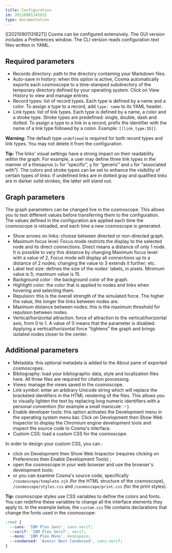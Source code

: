 ```yaml
---
title: Configuration
id: 20210901145632
type: documentation
---
```


[[20210901131627]] Cosma can be configured extensively. The GUI version includes a Preferences window. The CLI version reads configuration text files written in YAML.

## Required parameters

- Records directory: path to the directory containing your Markdown files.
- Auto-save in history: when this option is active, Cosma automatically exports each cosmoscope to a time-stamped subdirectory of the temporary directory defined by your operating system. Click on View History to view and manage entries.
- Record types: list of record types. Each type is defined by a name and a color. To assign a type to a record, add `type: name` to its YAML header.
- Link types: list of link types. Each type is defined by a name, a color and a stroke type. Stroke types are predefined: single, double, dash and dotted. To assign a type to a link in a record, prefix the identifier with the name of a link type followed by a colon. Example: `[[link_type:ID]]`.

**Warning:** The default type `undefined` is required for both record types and link types. You may not delete it from the configuration.

**Tip:** The links' visual settings have a strong impact on their readability within the graph. For example, a user may define three link types in the manner of a thesaurus (`s` for “specific”, `g` for “generic” and `a` for “associated with”). The colors and stroke types can be set to enhance the visibility of certain types of links: if undefined links are in dotted gray and qualified links are in darker solid strokes, the latter will stand out.

## Graph parameters

The graph parameters can be changed live in the cosmoscope. This allows you to test different values before transferring them to the configuration. The values defined in the configuration are applied each time the cosmoscope is reloaded, and each time a new cosmoscope is generated.

- Show arrows on links: choose between directed or non-directed graph.
- Maximum focus level: Focus mode restricts the display to the selected node and its direct connections. Direct means a distance of only 1 node. It is possible to vary this distance by changing Maximum focus level: with a value of 2, Focus mode will display all connections up to a distance of 2 nodes; changing the value to 3 extends it further; etc.
- Label text size: defines the size of the nodes' labels, in pixels. Minimum value is 5; maximum value is 15.
- Background color : the background color of the graph.
- Highlight color: the color that is applied to nodes and links when hovering and selecting them.
- Repulsion: this is the overall strength of the simulated force. The higher the value, the longer the links between nodes are.
- Maximum distance between nodes: this is the maximum threshold for repulsion between nodes.
- Vertical/horizontal attraction: force of attraction to the vertical/horizontal axis, from 0 to 1. A value of 0 means that the parameter is disabled. Applying a vertical/horizontal force “tightens” the graph and brings isolated nodes closer to the center.

## Additional parameters

- Metadata: this optional metadata is added to the About pane of exported cosmoscopes.
- Bibliography: load your bibliographic data, style and localization files here. All three files are required for citation processing.
- Views: manage the views saved in the cosmoscope.
- Link symbol: enter an arbitrary Unicode string which will replace the bracketed identifiers in the HTML rendering of the files. This allows you to visually lighten the text by replacing long numeric identifiers with a personal convention (for example a small manicule: ☞).
- Enable developer tools: this option activates the Development menu in the operating system menu bar. Click on Development then Show Web Inspector to display the Chromium engine development tools and inspect the source code to Cosma's interface.
- Custom CSS: load a custom CSS for the cosmoscope.

In order to design your custom CSS, you can :

- click on Development then Show Web Inspector (requires clicking on Preferences then Enable Development Tools) ;
- open the cosmoscope in your web browser and use the browser's development tools;
- or you can examine Cosma's source code, specifically `/cosmoscope/template.njk` (for the HTML structure of the cosmoscope), `/cosmoscope/styles.css` and `/cosmoscope/print.css` (for the print styles).

**Tip:** cosmoscope styles use CSS variables to define the colors and fonts. You can redefine these variables to change all the interface elements they apply to. In the example below, the `custom.css` file contains declarations that change the fonts used in the cosmoscope:

```css
:root {
  --sans: 'IBM Plex Sans', sans-serif;
  --serif: 'IBM Plex Serif', serif;
  --mono: 'IBM Plex Mono', monospace;
  --condensed: 'Avenir Next Condensed', sans-serif;
}
```
